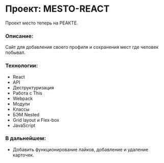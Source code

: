 # Проект: MESTO-REACT

Проект место теперь на РЕАКТЕ.

### Описание:
Сайт для добавления своего профиля и сохранения мест где человек побывал. 

### Технологии:
* React
* API
* Деструктуризация
* Работа с This
* Webpack
* Модули
* Классы
* БЭМ Nested
* Grid layout и Flex-box
* JavaScript

### В дальнейшем: 
* Добавить функционирование лайков, добавление и удаление карточек.

